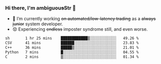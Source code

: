 ### Hi there, I'm ambiguou~~s~~Str 👋

<!--
**ambiguoustexture/ambiguoustexture** is a ✨ _special_ ✨ repository because its `README.md` (this file) appears on your GitHub profile.

Here are some ideas to get you started:
-->
- 🔭 I’m currently working ~~on automated/low-latency trading~~ as a ~~always junior~~ system developer.
- :worried: Experiencing ~~endless~~ imposter syndrome still, and even worse.

<!--START_SECTION:waka-->

```txt
sh       1 hr 25 mins    ████████████▒░░░░░░░░░░░░   49.26 %
CSV      41 mins         ██████░░░░░░░░░░░░░░░░░░░   23.83 %
C++      36 mins         █████▒░░░░░░░░░░░░░░░░░░░   21.01 %
Python   7 mins          █░░░░░░░░░░░░░░░░░░░░░░░░   04.55 %
C        2 mins          ▒░░░░░░░░░░░░░░░░░░░░░░░░   01.34 %
```

<!--END_SECTION:waka-->
